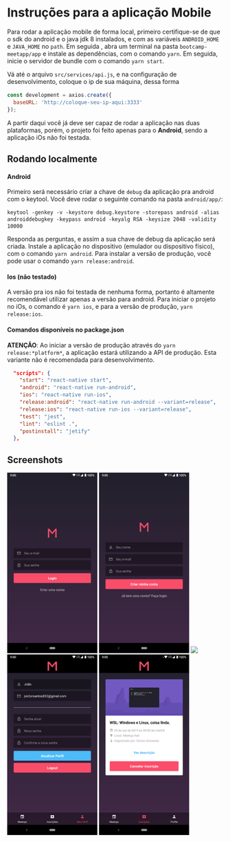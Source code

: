 # Instruções para a aplicação Mobile

Para rodar a aplicação mobile de forma local, primeiro certifique-se de que o sdk do android e o java jdk 8 instalados, e com as variáveis `ANDROID_HOME` e `JAVA_HOME` no `path`. Em seguida , abra um terminal na pasta `bootcamp-meetapp/app` e instale as dependências, com o comando `yarn`. Em seguida, inicie o servidor de bundle com o comando `yarn start`.

Vá até o arquivo `src/services/api.js`, e na configuração de desenvolvimento, coloque o ip de sua máquina, dessa forma

```javascript
const development = axios.create({
  baseURL: 'http://coloque-seu-ip-aqui:3333'
});
```

A partir daqui você já deve ser capaz de rodar a aplicação nas duas plataformas, porém, o projeto foi feito apenas para o **Android**, sendo a aplicação iOs não foi testada.

## Rodando localmente

#### Android

Primeiro será necessário criar a chave de `debug` da aplicação pra android com o keytool.
Você deve rodar o seguinte comando na pasta `android/app/`:

```
keytool -genkey -v -keystore debug.keystore -storepass android -alias androiddebugkey -keypass android -keyalg RSA -keysize 2048 -validity 10000
```

Responda as perguntas, e assim a sua chave de debug da aplicação será criada.
Instale a aplicação no dispositivo (emulador ou dispositivo físico), com o comando `yarn android`.
Para instalar a versão de produção, você pode usar o comando `yarn release:android`.

#### Ios (não testado)

A versão pra ios não foi testada de nenhuma forma, portanto é altamente recomendável utilizar apenas a versão para android.
Para iniciar o projeto no iOs, o comando é `yarn ios`, e para a versão de produção, `yarn release:ios`.

#### Comandos disponíveis no package.json

**ATENÇÃO**: Ao iniciar a versão de produção através do `yarn release:*platform*`, a aplicação estará utilizando a API de produção. Esta variante não é recomendada para desenvolvimento.

```json
  "scripts": {
    "start": "react-native start",
    "android": "react-native run-android",
    "ios": "react-native run-ios",
    "release:android": "react-native run-android --variant=release",
    "release:ios": "react-native run-ios --variant=release",
    "test": "jest",
    "lint": "eslint .",
    "postinstall": "jetify"
  },
```

## Screenshots

<img src="https://raw.githubusercontent.com/thejoaov/bootcamp-meetapp/master/docs/assets/app/login2.png" height="420">
<img src="https://raw.githubusercontent.com/thejoaov/bootcamp-meetapp/master/docs/assets/app/create-account2.png" height="420">
<img src="https://raw.githubusercontent.com/thejoaov/bootcamp-meetapp/master/docs/assets/app/dashboard.gif" height="420">
<img src="https://raw.githubusercontent.com/thejoaov/bootcamp-meetapp/master/docs/assets/app/profile.png" height="420">
<img src="https://raw.githubusercontent.com/thejoaov/bootcamp-meetapp/master/docs/assets/app/subscriptions.png" height="420">
